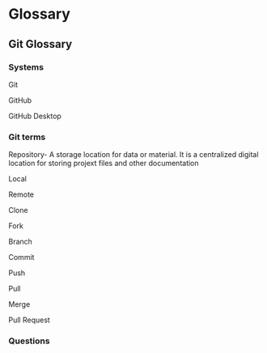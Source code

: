 # Glossary


## Git Glossary

### Systems

Git

GitHub

GitHub Desktop

### Git terms

Repository- A storage location for data or material. It is a centralized digital location for storing projext files and other documentation

Local

Remote

Clone

Fork

Branch

Commit

Push

Pull

Merge

Pull Request

### Questions
